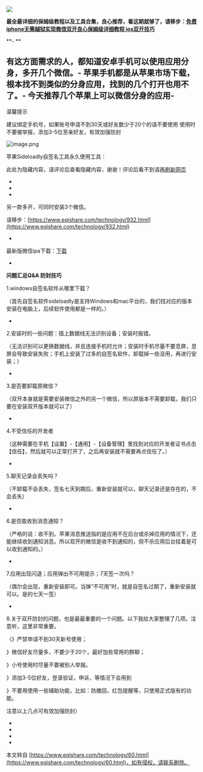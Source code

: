 ![](https://gimg2.baidu.com/image_search/src=http%3A%2F%2Fpic1.zhimg.com%2Fv2-877b997f2601a236016ede5079c0048e_1440w.jpg%3Fsource%3D172ae18b&refer=http%3A%2F%2Fpic1.zhimg.com&app=2002&size=f9999,10000&q=a80&n=0&g=0n&fmt=auto?sec=1653786503&t=d80609230f7eca9f4eaeca1759f09293)

**最全最详细的保姆级教程以及工具合集，良心推荐，看这期就够了，请移步：[免费iphone无需越狱实现微信双开良心保姆级详细教程 ios双开技巧](https://www.eqishare.com/technology/943.html)**

**-
**

有这方面需求的人，都知道安卓手机可以使用应用分身，多开几个微信。-
苹果手机都是从苹果市场下载，根本找不到类似的分身应用，找到的几个打开也用不了。-
今天推荐几个苹果上可以微信分身的应用-
-
温馨提示

建议绑定手机号，如果账号申请不到30天或好友数少于20个的请不要使用 使用时不要被举报，添加3-5位至亲好友，有效加强防封

![image.png](https://www.eqishare.com/zb_users/upload/2021/12/202112291640740308176481.png)

苹果Sideloadly自签名工具永久使用工具：

此处为隐藏内容，请评论后查看隐藏内容，谢谢！评论后看不到请[再刷新网页](javascript:location.reload();)

-

-

-

另一款多开，可同时安装3个微信。

请移步：[https://www.eqishare.com/technology/932.html](https://www.eqishare.com/technology/932.html)

-

最新版微信ipa下载：[下载](https://www.eqishare.com/iphonewxdk.html)

-

**问题汇总Q&A 防封技巧**

1.windows自签名软件从哪里下载？

（首先自签名软件sideloadly是支持Windows和mac平台的，我们找对应的版本安装在电脑上，后续软件使用都是一样的。）

-

2.安装时的一些问题：插上数据线无法识别设备；安装时报错。

（无法识别可以更换数据线，并且连接手机时允许；安装时手机尽量不要息屏，息屏会导致安装失败；手机上安装了过多的自签名软件，卸载掉一些没用，再进行安装；）

-

3.是否要卸载原微信？

（双开本身就是需要安装微信之外的另一个微信，所以原版本不需要卸载，我们只要在安装双开版本就可以了）

-

4.不受信任的开发者

（这种需要在手机【设置】-【通用】-【设备管理】里找到对应的开发者证书点击【信任】，然后就可以正常打开了，之后再安装就不需要再点信任了。）

-

5.聊天记录会丢失吗？

（不卸载不会丢失，签名七天到期后，重新安装就可以，聊天记录还是存在的，不会丢失）

-

6.是否能收到消息通知？

（严格的说：收不到。苹果消息推送指的是应用不在后台或杀掉应用的情况下，还能继续收到通知消息。所以双开的微信是收不到通知的，但不杀应用后台挂着是可以收到通知的。）

-

7.应用出现闪退；应用弹出不可用提示；7天签一次吗？

（偶尔会出现，重新安装即可。当弹“不可用”时，就是自签名过期了，重新安装就可以。是的七天一签）

-

8.关于双开防封的问题，也是最最重要的一个问题。以下我给大家整理了几项。注意听，这里非常重要。

（》严禁申请不到30天新号使用；

 》微信好友尽量多，不要少于20个，最好加些常用的群聊；

 》小号使用时尽量不要被别人举报。

 》添加3-5位好友，登录验证，申诉，等情况下会用到

 》不要用使用一些辅助功能，比如：防撤回，红包提醒等，只使用正式版有的功能。

注意以上几点可有效加强防封）

-

-

-

-

本文转自 [https://www.eqishare.com/technology/60.html](https://www.eqishare.com/technology/60.html)，如有侵权，请联系删除。